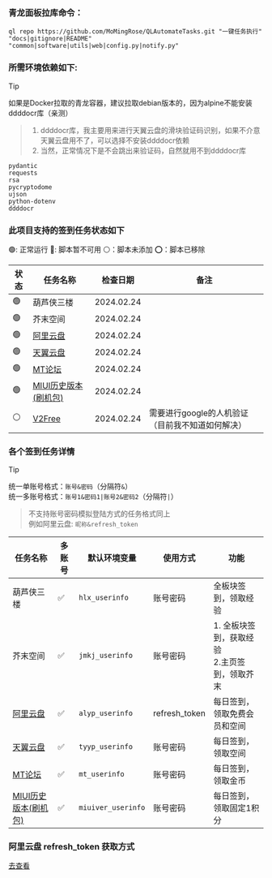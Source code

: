 ### 青龙面板拉库命令：

```shell
ql repo https://github.com/MoMingRose/QLAutomateTasks.git "一键任务执行" "docs|gitignore|README" "common|software|utils|web|config.py|notify.py"
```

### 所需环境依赖如下:

> [!TIP]
> 如果是Docker拉取的青龙容器，建议拉取debian版本的，因为alpine不能安装ddddocr库（亲测）
> > 1. ddddocr库，我主要用来进行天翼云盘的滑块验证码识别，如果不介意天翼云盘用不了，可以选择不安装ddddocr依赖
> > 2. 当然，正常情况下是不会跳出来验证码，自然就用不到ddddocr库

```text
pydantic
requests
rsa
pycryptodome
ujson 
python-dotenv 
ddddocr
```

### 此项目支持的签到任务状态如下

🟢: 正常运行 🔴: 脚本暂不可用 ⚪：脚本未添加 ⭕：脚本已移除

| 状态 | 任务名称                                  | 检查日期       | 备注                          |
|----|---------------------------------------|------------|-----------------------------|
| 🟢 | 葫芦侠三楼                                 | 2024.02.24 |                             |
| 🟢 | 芥末空间                                  | 2024.02.24 |                             |
| 🟢 | [阿里云盘](https://www.alipan.com/)       | 2024.02.24 |                             |
| 🟢 | [天翼云盘](https://cloud.189.cn/)         | 2024.02.24 |                             |
| 🟢 | [MT论坛](https://bbs.binmt.cc/)         | 2024.02.24 |                             |
| 🟢 | [MIUI历史版本(刷机包)](https://miuiver.com/) | 2024.02.24 |                             |
| ⚪  | [V2Free](https://v2free.net/)         | 2024.02.24 | 需要进行google的人机验证（目前我不知道如何解决） |

### 各个签到任务详情

> [!TIP]
> 统一单账号格式：`账号&密码`（分隔符`&`）\
> 统一多账号格式：`账号1&密码1|账号2&密码2`（分隔符`|`）
> > 不支持账号密码模拟登陆方式的任务格式同上\
> > 例如阿里云盘: `昵称&refresh_token`

| 任务名称                                  | 多账号 | 默认环境变量             | 使用方式          | 功能                           |
|---------------------------------------|-----|--------------------|---------------|------------------------------|
| 葫芦侠三楼                                 | ✅   | `hlx_userinfo`     | 账号密码          | 全板块签到，领取经验                   |
| 芥末空间                                  | ✅   | `jmkj_userinfo`    | 账号密码          | 1. 全板块签到，获取经验<br>2.主页签到，领取芥末 |
| [阿里云盘](https://www.alipan.com/)       | ✅   | `alyp_userinfo`    | refresh_token | 每日签到，领取免费会员和空间               |
| [天翼云盘](https://cloud.189.cn/)         | ✅   | `tyyp_userinfo`    | 账号密码          | 每日签到，领取空间                    |
| [MT论坛](https://bbs.binmt.cc/)         | ✅   | `mt_userinfo`      | 账号密码          | 每日签到，领取金币                    |
| [MIUI历史版本(刷机包)](https://miuiver.com/) | ✅   | `miuiver_userinfo` | 账号密码          | 每日签到，领取固定1积分                 |

### 阿里云盘 refresh_token 获取方式

[去查看](docs/aliyun.md)
